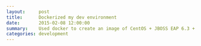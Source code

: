 ```yaml
---
layout:     post
title:      Dockerized my dev environment
date:       2015-02-08 12:00:00
summary:    Used docker to create an image of CentOS + JBOSS EAP 6.3 + PostgreSQL + NGINX
categories: development
---
```


